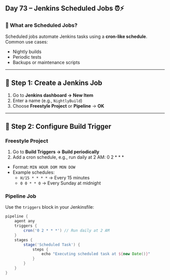 ## Day 73 – Jenkins Scheduled Jobs ⏰⚡

### 🔎 What are Scheduled Jobs?
Scheduled jobs automate Jenkins tasks using a **cron-like schedule**.  
Common use cases:
- Nightly builds  
- Periodic tests  
- Backups or maintenance scripts  

---

## 🐧 Step 1: Create a Jenkins Job
1. Go to **Jenkins dashboard → New Item**  
2. Enter a name (e.g., `NightlyBuild`)  
3. Choose **Freestyle Project** or **Pipeline** → **OK**  

---

## 🐧 Step 2: Configure Build Trigger

### Freestyle Project
1. Go to **Build Triggers → Build periodically**  
2. Add a cron schedule, e.g., run daily at 2 AM: 0 2 * * *

- Format: `MIN HOUR DOM MON DOW`  
- Example schedules:  
  - `H/15 * * * *` → Every 15 minutes  
  - `0 0 * * 0` → Every Sunday at midnight  

### Pipeline Job
Use the `triggers` block in your Jenkinsfile:
```groovy
pipeline {
    agent any
    triggers {
        cron('0 2 * * *') // Run daily at 2 AM
    }
    stages {
        stage('Scheduled Task') {
            steps {
                echo "Executing scheduled task at ${new Date()}"
            }
        }
    }
}
```
